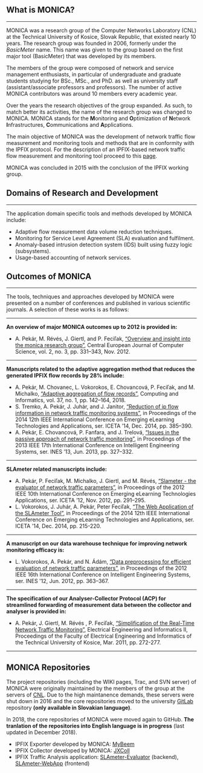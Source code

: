 ## What is MONICA?
---

MONICA was a research group of the Computer Networks Laboratory (CNL) at the Technical University of Kosice, Slovak Republic, that existed nearly 10 years. The research group was founded in 2006, formerly under the *BasicMeter* name. This name was given to the group based on the first major tool (BasicMeter) that was developed by its members.

The members of the group were composed of network and service management enthusiasts, in particular of undergraduate and graduate students studying for BSc., MSc., and PhD.  as well as university staff (assistant/associate professors and professors). The number of active MONICA contributors was around 10 members every academic year.

Over the years the research objectives of the group expanded. As such, to match better its activities, the name of the research group was changed to MONICA. MONICA stands for the **M**onitoring and **O**ptimization of **N**etwork **I**nfrastructures, **C**ommunications and **A**pplications. 

The main objective of MONICA was the development of network traffic flow measurement and monitoring tools and methods that are in conformity with the IPFIX protocol. For the description of an IPFIX-based network traffic flow measurement and monitoring tool proceed to this [page](IPFIX.md).

MONICA was concluded in 2015 with the conclusion of the IPFIX working group.

## Domains of Research and Development
---

The application domain specific tools and methods developed by MONICA include:

   * Adaptive flow measurement data volume reduction techniques.
   * Monitoring for Service Level Agreement (SLA) evaluation and fulfilment.
   * Anomaly-based intrusion detection system (IDS) built using fuzzy logic (subsystems).
   * Usage-based accounting of network services.

## Outcomes of MONICA
---

The tools, techniques and approaches developed by MONICA were presented on a number of conferences and published in various scientific journals. A selection of these works is as follows:

---

**An overview of major MONICA outcomes up to 2012 is provided in:**
   * A. Pekár, M. Révés, J. Giertl, and P. Feciľak, [“Overview and insight into the monica research group”](https://doi.org/10.2478/s13537-012-0013-9), Central European Journal of Computer Science, vol. 2, no. 3, pp. 331–343, Nov. 2012.

---

**Manuscripts related to the adaptive aggregation method that reduces the generated IPFIX flow records by 28% include:**
   * A. Pekár, M. Chovanec, L. Vokorokos, E. Chovancová, P. Feciľak, and M. Michalko, [“Adaptive aggregation of flow records”](https://doi.org/10.4149/cai_2018_1_142), Computing and Informatics, vol. 37, no. 1, pp. 142–164, 2018.
   * S. Tremko, A. Pekár, J. Juhár, and J. Janitor, [“Reduction of ip flow information in network traffic monitoring systems”](https://doi.org/10.1109/ICETA.2014.7107616), in Proceedings of the 2014 12th IEEE International Conference on Emerging eLearning Technologies and Applications, ser. ICETA ’14, Dec. 2014, pp. 385–390.
   * A. Pekár, E. Chovancová, P. Fanfara, and J. Trelová, [“Issues in the passive approach of network traffic monitoring”](https://doi.org/10.1109/INES.2013.6632836), in Proceedings of the 2013 IEEE 17th International Conference on Intelligent Engineering Systems, ser. INES ’13, Jun. 2013, pp. 327–332.

---

**SLAmeter related manuscripts include:**
   * A. Pekár, P. Feciľak, M. Michalko, J. Giertl, and M. Révés, [“Slameter - the evaluator of network traffic parameters”](https://doi.org/10.1109/ICETA.2012.6418318), in Proceedings of the 2012 IEEE 10th International Conference on Emerging eLearning Technologies Applications, ser. ICETA ’12, Nov. 2012, pp. 291–295.
   * L. Vokorokos, J. Juhár, A. Pekár, Peter Feciľak, [“The Web Application of the SLAmeter Tool”](https://doi.org/10.1109/ICETA.2014.7107587), in Proceedings of the 2014 12th IEEE International Conference on Emerging eLearning Technologies and Applications, ser. ICETA '14, Dec. 2014, pp. 215-220.

---

**A manuscript on our data warehouse technique for improving network monitoring efficacy is:**
   * L. Vokorokos, A. Pekár, and N. Ádám, [“Data preprocessing for efficient evaluation of network traffic parameters”](https://doi.org/10.1109/INES.2012.6249860), in Proceedings of the 2012 IEEE 16th International Conference on Intelligent Engineering Systems, ser. INES '12, Jun. 2012, pp. 363–367.

---

**The specification of our Analyser-Collector Protocol (ACP) for streamlined forwarding of measurement data between the collector and analyser is provided in:**
   * A. Pekár, J. Giertl, M. Révés , P. Feciľak, [“Simplification of the Real-Time Network Traffic Monitoring”](papers/acp.pdf), Electrical Engineering and Informatics II, Proceedings of the Faculty of Electrical Engineering and Informatics of the Technical University of Kosice, Mar. 2011, pp. 272-277.

---

## MONICA Repositories

The project repositories (including the WIKI pages, Trac, and SVN server) of MONICA were originally maintained by the members of the group at the servers of [CNL](https://www.cnl.sk). Due to the high maintanence demands, these servers were shut down in 2016 and the core repositories moved to the university [GitLab](https://git.kpi.fei.tuke.sk/monica) repository **(only available in Slovakian language)**.

In 2018, the core repositories of MONICA were moved again to GitHub. **The tranlation of the repositories into English language is in progress** (last updated in December 2018).

   * IPFIX Exporter developed by MONICA: [MyBeem](https://github.com/cnl-monica/mybeem)
   * IPFIX Collector developed by MONICA: [JXColl](https://github.com/cnl-monica/jxcoll)
   * IPFIX Traffic Analysis application: [SLAmeter-Evaluator]() (backend), [SLAmeter-WebApp]() (frontend)
